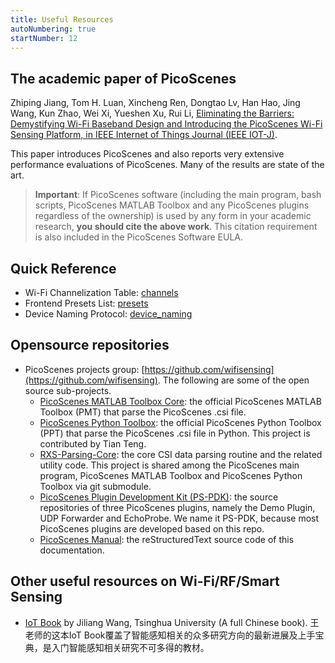 ```yaml
---
title: Useful Resources 
autoNumbering: true
startNumber: 12
---
```

<CustomToc />

## The academic paper of PicoScenes

Zhiping Jiang, Tom H. Luan, Xincheng Ren, Dongtao Lv, Han Hao, Jing Wang, Kun Zhao, Wei Xi, Yueshen Xu, Rui Li, [Eliminating the Barriers: Demystifying Wi-Fi Baseband Design and Introducing the PicoScenes Wi-Fi Sensing Platform, in IEEE Internet of Things Journal (IEEE IOT-J)](https://doi.org/10.1109/JIOT.2021.3104666).

This paper introduces PicoScenes and also reports very extensive performance evaluations of PicoScenes. Many of the results are state of the art.

> **Important**: If PicoScenes software (including the main program, bash scripts, PicoScenes MATLAB Toolbox and any PicoScenes plugins regardless of the ownership) is used by any form in your academic research, **you should cite the above work**. This citation requirement is also included in the PicoScenes Software EULA.

## Quick Reference

- Wi-Fi Channelization Table: [channels](channels.md)
- Frontend Presets List: [presets](presets.md)
- Device Naming Protocol: [device_naming](scenarios.md#device-naming)

## Opensource repositories

- PicoScenes projects group: [https://github.com/wifisensing](https://github.com/wifisensing). The following are some of the open source sub-projects.
  - [PicoScenes MATLAB Toolbox Core](https://github.com/wifisensing/PicoScenes-MATLAB-Toolbox-Core): the official PicoScenes MATLAB Toolbox (PMT) that parse the PicoScenes .csi file.
  - [PicoScenes Python Toolbox](https://github.com/wifisensing/PicoScenes-Python-Toolbox): the official PicoScenes Python Toolbox (PPT) that parse the PicoScenes .csi file in Python. This project is contributed by Tian Teng.
  - [RXS-Parsing-Core](https://github.com/wifisensing/RXS-Parsing-Core): the core CSI data parsing routine and the related utility code. This project is shared among the PicoScenes main program, PicoScenes MATLAB Toolbox and PicoScenes Python Toolbox via git submodule.
  - [PicoScenes Plugin Development Kit (PS-PDK)](https://github.com/wifisensing/PicoScenes-PDK): the source repositories of three PicoScenes plugins, namely the Demo Plugin, UDP Forwarder and EchoProbe. We name it PS-PDK, because most PicoScenes plugins are developed based on this repo.
  - [PicoScenes Manual](https://github.com/wifisensing/PicoScenes-Manual): the reStructuredText source code of this documentation.

## Other useful resources on Wi-Fi/RF/Smart Sensing

- [IoT Book](https://iot-book.github.io) by Jiliang Wang, Tsinghua University (A full Chinese book). 王老师的这本IoT Book覆盖了智能感知相关的众多研究方向的最新进展及上手宝典，是入门智能感知相关研究不可多得的教材。
